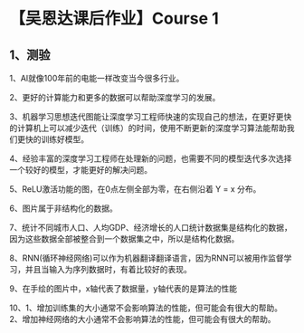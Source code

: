 # 【吴恩达课后作业】Course 1

## 1、测验

1、AI就像100年前的电能一样改变当今很多行业。

2、更好的计算能力和更多的数据可以帮助深度学习的发展。

3、机器学习思想迭代图能让深度学习工程师快速的实现自己的想法，在更好更快的计算机上可以减少迭代（训练）的时间，使用不断更新的深度学习算法能帮助我们更快的训练好模型。

4、经验丰富的深度学习工程师在处理新的问题，也需要不同的模型迭代多次选择一个较好的模型，才能更好的解决问题。

5、ReLU激活功能的图，在0点左侧全部为零，在右侧沿着 Y = x 分布。

6、图片属于非结构化的数据。

7、统计不同城市人口、人均GDP、经济增长的人口统计数据集是结构化的数据，因为这些数据全部被整合到一个数据集之中，所以是结构化数据。

8、RNN(循环神经网络)可以作为机器翻译翻译语言，因为RNN可以被用作监督学习，并且当输入为序列数据时，有着比较好的表现。

9、在手绘的图片中，x轴代表了数据量，y轴代表的是算法的性能

10、1、增加训练集的大小通常不会影响算法的性能，但可能会有很大的帮助。2、增加神经网络的大小通常不会影响算法的性能，但可能会有很大的帮助。
